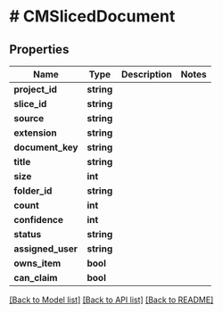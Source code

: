 # # CMSlicedDocument

## Properties

Name | Type | Description | Notes
------------ | ------------- | ------------- | -------------
**project_id** | **string** |  |
**slice_id** | **string** |  |
**source** | **string** |  |
**extension** | **string** |  |
**document_key** | **string** |  |
**title** | **string** |  |
**size** | **int** |  |
**folder_id** | **string** |  |
**count** | **int** |  |
**confidence** | **int** |  |
**status** | **string** |  |
**assigned_user** | **string** |  |
**owns_item** | **bool** |  |
**can_claim** | **bool** |  |

[[Back to Model list]](../../README.md#models) [[Back to API list]](../../README.md#endpoints) [[Back to README]](../../README.md)
